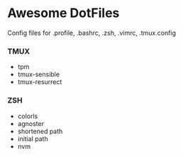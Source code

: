# Awesome DotFiles

Config files for .profile, .bashrc, .zsh, .vimrc, .tmux.config

### TMUX

- tpm
- tmux-sensible
- tmux-resurrect

### ZSH

- colorls
- agnoster
- shortened path
- initial path
- nvm
